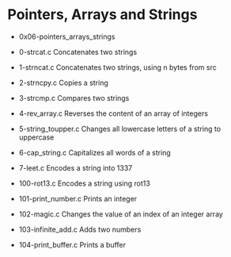 # Pointers, Arrays and Strings

* 0x06-pointers_arrays_strings

* 0-strcat.c	Concatenates two strings
* 1-strncat.c	Concatenates two strings, using n bytes from src
* 2-strncpy.c	Copies a string
* 3-strcmp.c	Compares two strings
* 4-rev_array.c	Reverses the content of an array of integers
* 5-string_toupper.c	Changes all lowercase letters of a string to uppercase
* 6-cap_string.c	Capitalizes all words of a string
* 7-leet.c	Encodes a string into 1337
* 100-rot13.c	Encodes a string using rot13
* 101-print_number.c	Prints an integer
* 102-magic.c	Changes the value of an index of an integer array
* 103-infinite_add.c	Adds two numbers
* 104-print_buffer.c	Prints a buffer
